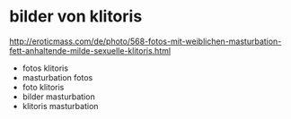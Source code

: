 # bilder von klitoris

http://eroticmass.com/de/photo/568-fotos-mit-weiblichen-masturbation-fett-anhaltende-milde-sexuelle-klitoris.html

* fotos klitoris
* masturbation fotos
* foto klitoris
* bilder masturbation
* klitoris masturbation
